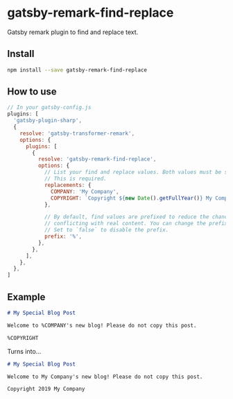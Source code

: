 # gatsby-remark-find-replace

Gatsby remark plugin to find and replace text.

## Install

```sh
npm install --save gatsby-remark-find-replace
```

## How to use

```js
// In your gatsby-config.js
plugins: [
  'gatsby-plugin-sharp',
  {
    resolve: 'gatsby-transformer-remark',
    options: {
      plugins: [
        {
          resolve: 'gatsby-remark-find-replace',
          options: {
            // List your find and replace values. Both values must be strings.
            // This is required.
            replacements: {
              COMPANY: 'My Company',
              COPYRIGHT: `Copyright ${new Date().getFullYear()} My Company`,
            },

            // By default, find values are prefixed to reduce the chances of
            // conflicting with real content. You can change the prefix here.
            // Set to `false` to disable the prefix.
            prefix: '%',
          },
        },
      ],
    },
  },
]
```

## Example

```markdown
# My Special Blog Post

Welcome to %COMPANY's new blog! Please do not copy this post.

%COPYRIGHT
```

Turns into…

```markdown
# My Special Blog Post

Welcome to My Company's new blog! Please do not copy this post.

Copyright 2019 My Company
```
